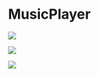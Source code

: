 # MusicPlayer
<p align="left">
<img src="https://github.com/MSagGik/MusicPlayer/assets/108148690/dac4d8de-9325-4fe4-9eb7-f5e04503924d"/>
</p>
<p align="left">
<img src="https://github.com/MSagGik/MusicPlayer/assets/108148690/0a435a0c-779a-4dd1-b800-daf59305b457"/>
</p>
<p align="left">
<img src="https://github.com/MSagGik/MusicPlayer/assets/108148690/d41106c7-4b11-4a9c-8b83-d78fcaac6f05"/>
</p>
